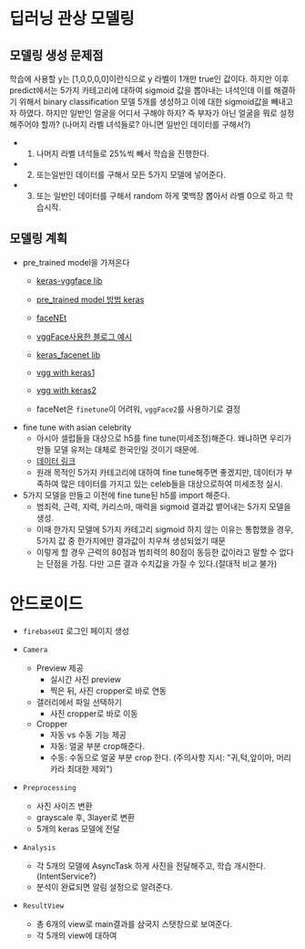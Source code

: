 # 딥러닝 관상 모델링

## 모델링 생성 문제점
학습에 사용할 y는 [1,0,0,0,0]이런식으로 y 라벨이 1개만 true인 값이다.
하지만 이후 predict에서는 5가지 카테고리에 대하여 sigmoid 값을 뽑아내는 녀석인데 
이를 해결하기 위해서 binary classification 모델 5개를 생성하고 이에 대한 sigmoid값을 빼내고자 하였다.
하지만 일반인 얼굴을 어디서 구해야 하지? 즉 부자가 아닌 얼굴을 뭐로 설정해주어야 할까? (나머지 라벨 녀석들로? 아니면 일반인 데이터를 구해서?)

- 1. 나머지 라벨 녀석들로 25%씩 빼서 학습을 진행한다.
- 2. 또는일반인 데이터를 구해서 모든 5가지 모델에 넣어준다.
- 3. 또는 일반인 데이터를 구해서 random 하게 몇백장 뽑아서 라벨 0으로 하고 학습시작.

## 모델링 계획

- pre_trained model을 가져온다
  - [keras-vggface lib](https://github.com/rcmalli/keras-vggface)
  - [pre_trained model 방법 keras](https://nbviewer.jupyter.org/github/rickiepark/deep-learning-with-python-notebooks/blob/master/5.3-using-a-pretrained-convnet.ipynb)
  
  - [faceNEt](https://github.com/davidsandberg/facenet)
  - [vggFace사용한 블로그 예시](https://sefiks.com/2018/08/06/deep-face-recognition-with-keras/)
  - [keras_facenet lib](https://github.com/nyoki-mtl/keras-facenet)
  - [vgg with keras1](https://github.com/mzaradzki/neuralnets/tree/master/vgg_faces_keras)
  - [vgg with keras2](https://gist.github.com/EncodeTS/6bbe8cb8bebad7a672f0d872561782d9)
  

  - faceNet은 `finetune`이 어려워, `vggFace2`를 사용하기로 결정
- fine tune with asian celebrity
  - 아시아 셀럽들을 대상으로 h5를 fine tune(미세조정)해준다. 왜냐하면 우리가 만들 모델 유저는 대체로 한국인일 것이기 때문에.
  - [데이터 링크](http://trillionpairs.deepglint.com/data)
  - 원래 목적인 5가지 카테고리에 대하여 fine tune해주면 좋겠지만, 데이터가 부족하여 많은 데이터를 가지고 있는 celeb들을 대상으로하여 미세조정 실시.
- 5가지 모델을 만들고 이전에 fine tune된 h5를 import 해준다.
  - 범죄력, 근력, 지력, 카리스마, 매력을 sigmoid 결과값 뱉어내는 5가지 모델을 생성.
  - 이때 한가지 모델에 5가지 카테고리 sigmoid 하지 않는 이유는 통합했을 경우, 5가지 값 중 한가지에만 결과값이 치우쳐 생성되었기 때문
  - 이렇게 할 경우 근력의 80점과 범죄력의 80점이 동등한 값이라고 말할 수 없다는 단점을 가짐. 다만 고른 결과 수치값을 가질 수 있다.(절대적 비교 불가)
  

# 안드로이드
- `firebaseUI` 로그인 페이지 생성
- `Camera`
    - Preview 제공
        - 실시간 사진 preview
        - 찍은 뒤, 사진 cropper로 바로 연동
    - 갤러리에서 파일 선택하기
        - 사진 cropper로 바로 이동
    - Cropper
        - 자동 vs 수동 기능 제공
        - 자동: 얼굴 부분 crop해준다.
        - 수동: 수동으로 얼굴 부분 crop 한다. (주의사항 지시: "귀,턱,앞이마, 머리카라 최대한 제외")
- `Preprocessing`
    - 사진 사이즈 변환
    - grayscale 후, 3layer로 변환
    - 5개의 keras 모델에 전달
- `Analysis`
    - 각 5개의 모델에 AsyncTask 하게 사진을 전달해주고, 학습 개시한다. (IntentService?)
    - 분석이 완료되면 알림 설정으로 알려준다.

- `ResultView`
    - 총 6개의 view로 main결과를 삼국지 스탯창으로 보여준다.
    - 각 5개의 view에 대하여 
    

